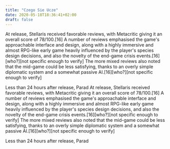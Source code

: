 ```yaml
---
title: "Czego Sie Ucze"
date: 2020-05-18T18:36:41+02:00
draft: false
---
```


At release, Stellaris received favorable reviews, with Metacritic giving it an overall score of 78/100.[16] A number of reviews emphasised the game's approachable interface and design, along with a highly immersive and almost RPG-like early game heavily influenced by the player's species design decisions, and also the novelty of the end-game crisis events.[16][who?][not specific enough to verify] The more mixed reviews also noted that the mid-game could be less satisfying, thanks to an overly simple diplomatic system and a somewhat passive AI.[16][who?][not specific enough to verify]

Less than 24 hours after release, Parad
At release, Stellaris received favorable reviews, with Metacritic giving it an overall score of 78/100.[16] A number of reviews emphasised the game's approachable interface and design, along with a highly immersive and almost RPG-like early game heavily influenced by the player's species design decisions, and also the novelty of the end-game crisis events.[16][who?][not specific enough to verify] The more mixed reviews also noted that the mid-game could be less satisfying, thanks to an overly simple diplomatic system and a somewhat passive AI.[16][who?][not specific enough to verify]

Less than 24 hours after release, Parad
